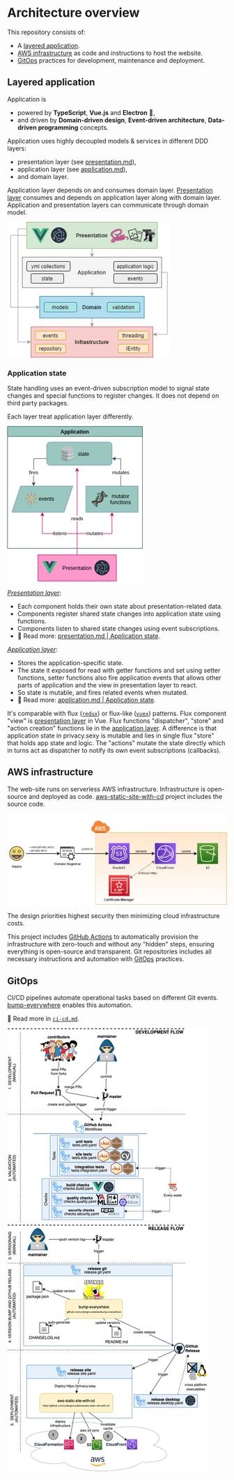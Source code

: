 # Architecture overview

This repository consists of:

- A [layered application](#layered-application).
- [AWS infrastructure](#aws-infrastructure) as code and instructions to host the website.
- [GitOps](#gitops) practices for development, maintenance and deployment.

## Layered application

Application is

- powered by **TypeScript**, **Vue.js** and **Electron** 💪,
- and driven by **Domain-driven design**, **Event-driven architecture**, **Data-driven programming** concepts.

Application uses highly decoupled models & services in different DDD layers:

- presentation layer (see [presentation.md](./presentation.md)),
- application layer (see [application.md](./application.md)),
- and domain layer.

Application layer depends on and consumes domain layer. [Presentation layer](./presentation.md) consumes and depends on application layer along with domain layer. Application and presentation layers can communicate through domain model.

![DDD + vue.js](./../img/architecture/app-ddd.png)

### Application state

State handling uses an event-driven subscription model to signal state changes and special functions to register changes. It does not depend on third party packages.

Each layer treat application layer differently.

![State](./../img/architecture/app-state.png)

*[Presentation layer](./presentation.md)*:

- Each component holds their own state about presentation-related data.
- Components register shared state changes into application state using functions.
- Components listen to shared state changes using event subscriptions.
- 📖 Read more: [presentation.md | Application state](./presentation.md#application-state).

*[Application layer](./application.md)*:

- Stores the application-specific state.
- The state it exposed for read with getter functions and set using setter functions, setter functions also fire application events that allows other parts of application and the view in presentation layer to react.
- So state is mutable, and fires related events when mutated.
- 📖 Read more: [application.md | Application state](./application.md#application-state).

It's comparable with flux ([`redux`](https://redux.js.org/)) or flux-like ([`vuex`](https://vuex.vuejs.org/)) patterns. Flux component "view" is [presentation layer](./presentation.md) in Vue. Flux functions "dispatcher", "store" and "action creation" functions lie in the [application layer](./application.md). A difference is that application state in privacy.sexy is mutable and lies in single flux "store" that holds app state and logic. The "actions" mutate the state directly which in turns act as dispatcher to notify its own event subscriptions (callbacks).

## AWS infrastructure

The web-site runs on serverless AWS infrastructure. Infrastructure is open-source and deployed as code. [aws-static-site-with-cd](https://github.com/undergroundwires/aws-static-site-with-cd) project includes the source code.

[![AWS solution](../img/architecture/aws-solution.png)](https://github.com/undergroundwires/aws-static-site-with-cd)

The design priorities highest security then minimizing cloud infrastructure costs.

This project includes [GitHub Actions](../.github/workflows/) to automatically provision the infrastructure with zero-touch and without any "hidden" steps, ensuring everything is open-source and transparent. Git repositories includes all necessary instructions and automation with [GitOps](#gitops) practices.

## GitOps

CI/CD pipelines automate operational tasks based on different Git events. [bump-everywhere](https://github.com/undergroundwires/bump-everywhere) enables this automation.

📖 Read more in [`ci-cd.md`](./ci-cd.md#gitops).

[![CI/CD using GitHub Actions](../img/architecture/gitops.png)](../.github/workflows/)
